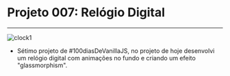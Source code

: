 # Projeto 007: Relógio Digital

---

![clock1](https://user-images.githubusercontent.com/39461509/128619728-487d5e93-d833-4c22-8fca-0c83b62622a4.gif)

- Sétimo projeto de #100diasDeVanillaJS, no projeto de hoje desenvolvi um relógio digital com animações no fundo e criando um efeito "glassmorphism".